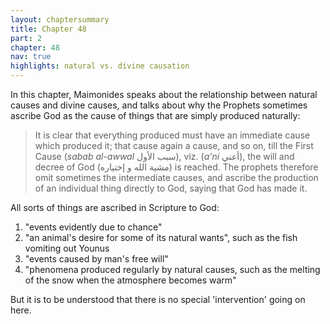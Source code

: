 ```yaml
---
layout: chaptersummary
title: Chapter 48
part: 2
chapter: 48
nav: true
highlights: natural vs. divine causation
---
```


In this chapter, Maimonides speaks about the relationship between natural causes and divine causes, and talks about why the Prophets sometimes ascribe God as the cause of things that are simply produced naturally:
> It is clear that everything produced must have an immediate cause which produced it; that cause again a cause, and so on, till the First Cause (_sabab al-awwal_ سبب الأول), viz. (_a'ni_ أعني), the will and decree of God (مشية الله و إختياره) is reached. The prophets therefore omit sometimes the intermediate causes, and ascribe the production of an individual thing directly to God, saying that God has made it.

All sorts of things are ascribed in Scripture to God:
1. "events evidently due to chance"
2. "an animal's desire for some of its natural wants", such as the fish vomiting out Younus
3. "events caused by man's free will"
4. "phenomena produced regularly by natural causes, such as the melting of the snow when the atmosphere becomes warm"

But it is to be understood that there is no special 'intervention' going on here.
